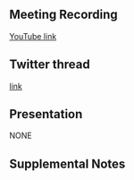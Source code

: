 ## Meeting Recording

[YouTube link](https://www.youtube.com/watch?time_continue=6517&v=4pAn8ennLjg&feature=emb_logo)

## Twitter thread

[link](https://twitter.com/Orthogonal_Lab/status/1505336467689725959)

## Presentation

NONE

## Supplemental Notes
